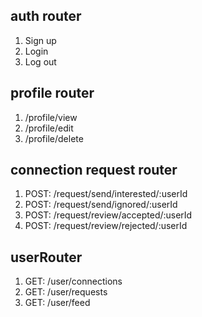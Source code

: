 ## auth router
1. Sign up
2. Login
3. Log out

## profile router
1. /profile/view
2. /profile/edit
3. /profile/delete


## connection request router
1. POST: /request/send/interested/:userId 
2. POST: /request/send/ignored/:userId
3. POST: /request/review/accepted/:userId
4. POST: /request/review/rejected/:userId

## userRouter
1. GET: /user/connections
2. GET: /user/requests
3. GET: /user/feed

